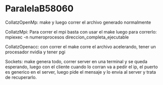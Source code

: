 # ParalelaB58060

CollatzOpenMp: make y luego correr el archivo generado normalmente

CollatzMpi: Para correr el mpi basta con usar el make
luego para correrlo: mpiexec -n numeroprocesos direccion_completa_ejecutable

CollatzOpenacc: con correr el make corre el archivo acelerando, tener un procesador nvidia y tener pgi

Sockets: make genera todo, correr server en una terminal y se queda esperando, luego con el cliente cuando lo corran 
va a pedir el ip, el puerto es generico en el server, luego pide el mensaje y lo envia al server y trata
de recuperarlo.
